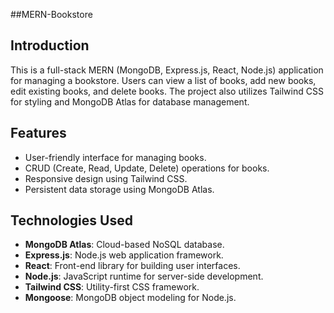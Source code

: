 ##MERN-Bookstore
## Introduction

This is a full-stack MERN (MongoDB, Express.js, React, Node.js) application for managing a bookstore. 
Users can view a list of books, add new books, edit existing books, and delete books. 
The project also utilizes Tailwind CSS for styling and MongoDB Atlas for database management.

## Features

- User-friendly interface for managing books.
- CRUD (Create, Read, Update, Delete) operations for books.
- Responsive design using Tailwind CSS.
- Persistent data storage using MongoDB Atlas.

## Technologies Used

- **MongoDB Atlas**: Cloud-based NoSQL database.
- **Express.js**: Node.js web application framework.
- **React**: Front-end library for building user interfaces.
- **Node.js**: JavaScript runtime for server-side development.
- **Tailwind CSS**: Utility-first CSS framework.
- **Mongoose**: MongoDB object modeling for Node.js.
